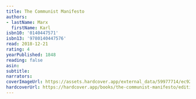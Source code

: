 ```yaml
---
title: The Communist Manifesto
authors:
- lastName: Marx
  firstName: Karl
isbn10: '0140447571'
isbn13: '9780140447576'
read: 2018-12-21
rating: 4
yearPublished: 1848
reading: false
asin:
subtitle:
narrators:
coverImageUrl: https://assets.hardcover.app/external_data/59977714/ec92d944360c72485503b17704d32b51446407a8.jpeg
hardcoverUrl: https://hardcover.app/books/the-communist-manifesto/editions/16294758
---
```

